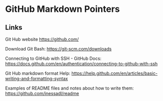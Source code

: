 # GitHub Markdown Pointers

## Links
Git Hub website https://github.com/

Download Git Bash: https://git-scm.com/downloads

Connecting to GitHub with SSH - GitHub Docs: https://docs.github.com/en/authentication/connecting-to-github-with-ssh

Git Hub markdown format Help: https://help.github.com/en/articles/basic-writing-and-formatting-syntax

Examples of README files and notes about how to write them: https://github.com/inessadl/readme

